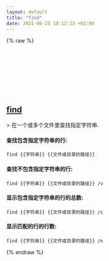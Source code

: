 ```yaml
---
layout: default
title: "find"
date: 2021-06-25 18:12:13 +02:00
---
```

{% raw %}
<h2 id="find">
  <a href="/zh/windows/find.html">find</a> <a href="#find"><svg class="icon">
    <use href="/assets/images/unicode_sprite.svg#link" />
  </svg></a>
</h2>
> 在一个或多个文件里查找指定字符串.

#### 查找包含指定字符串的行:
```shell
find {{字符串}} {{文件或目录的路径}}
```
#### 查找不包含指定字符串的行:
```shell
find {{字符串}} {{文件或目录的路径}} /v
```
#### 显示包含指定字符串的行的总数:
```shell
find {{字符串}} {{文件或目录的路径}} /c
```
#### 显示匹配的行的行数:
```shell
find {{字符串}} {{文件或目录的路径}} /n
```
{% endraw %}